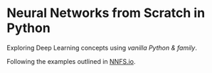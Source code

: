 # Neural Networks from Scratch in Python

Exploring Deep Learning concepts using _vanilla Python & family_.

Following the examples outlined in [NNFS.io](https://nnfs.io/).
